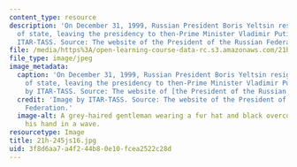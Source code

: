 ```yaml
---
content_type: resource
description: 'On December 31, 1999, Russian President Boris Yeltsin resigned as head
  of state, leaving the presidency to then-Prime Minister Vladimir Putin. Image by
  ITAR-TASS. Source: The website of the President of the Russian Federation.'
file: /media/https%3A/open-learning-course-data-rc.s3.amazonaws.com/21h-245j-soviet-and-post-soviet-politics-and-society-1917-to-the-present-spring-2016/3f8d6aa7a4f244b80e10fcea2522c28d_21h-245js16.jpg
file_type: image/jpeg
image_metadata:
  caption: 'On December 31, 1999, Russian President Boris Yeltsin resigned as head
    of state, leaving the presidency to then-Prime Minister Vladimir Putin. (Image
    by ITAR-TASS. Source: The website of [the President of the Russian Federation](http://en.kremlin.ru/).)'
  credit: 'Image by ITAR-TASS. Source: The website of the President of the Russian
    Federation.'
  image-alt: A grey-haired gentleman wearing a fur hat and black overcoat, raises
    his hand in a wave.
resourcetype: Image
title: 21h-245js16.jpg
uid: 3f8d6aa7-a4f2-44b8-0e10-fcea2522c28d
---
```


